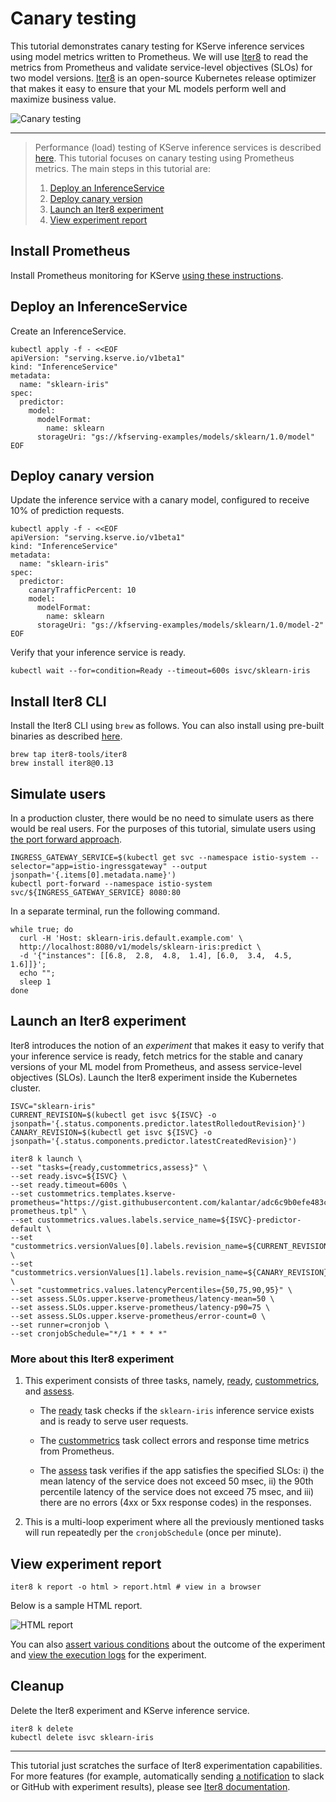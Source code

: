 # Canary testing

This tutorial demonstrates canary testing for KServe inference services using model metrics written to Prometheus. We will use [Iter8](https://iter8.tools) to read the metrics from Prometheus and validate service-level objectives (SLOs) for two model versions. [Iter8](https://iter8.tools) is an open-source Kubernetes release optimizer that makes it easy to ensure that your ML models perform well and maximize business value.

![Canary testing](canary.png)

***

> Performance (load) testing of KServe inference services is described [here](../performance-testing/README.md). This tutorial focuses on canary testing using Prometheus metrics. The main steps in this tutorial are:
> 1. [Deploy an InferenceService](#deploy-an-inferenceservice)
> 2. [Deploy canary version](#deploy-canary-version)
> 3. [Launch an Iter8 experiment](#launch-an-iter8-experiment)
> 4. [View experiment report](#view-experiment-report)

## Install Prometheus

Install Prometheus monitoring for KServe [using these instructions](https://github.com/kserve/kserve/tree/master/docs/samples/metrics-and-monitoring#install-prometheus).

## Deploy an InferenceService

Create an InferenceService.

```shell
kubectl apply -f - <<EOF
apiVersion: "serving.kserve.io/v1beta1"
kind: "InferenceService"
metadata:
  name: "sklearn-iris"
spec:
  predictor:
    model:
      modelFormat:
        name: sklearn
      storageUri: "gs://kfserving-examples/models/sklearn/1.0/model"
EOF
```

## Deploy canary version

Update the inference service with a canary model, configured to receive 10% of prediction requests.

```shell
kubectl apply -f - <<EOF
apiVersion: "serving.kserve.io/v1beta1"
kind: "InferenceService"
metadata:
  name: "sklearn-iris"
spec:
  predictor:
    canaryTrafficPercent: 10
    model:
      modelFormat:
        name: sklearn
      storageUri: "gs://kfserving-examples/models/sklearn/1.0/model-2"
EOF
```

Verify that your inference service is ready.

```shell
kubectl wait --for=condition=Ready --timeout=600s isvc/sklearn-iris
```

## Install Iter8 CLI
Install the Iter8 CLI using `brew` as follows. You can also install using pre-built binaries as described [here](https://iter8.tools/0.13/getting-started/install/).

```shell
brew tap iter8-tools/iter8
brew install iter8@0.13
```

## Simulate users

In a production cluster, there would be no need to simulate users as there would be real users. For the purposes of this tutorial, simulate users using [the port forward approach](https://kserve.github.io/website/master/get_started/first_isvc/#4-determine-the-ingress-ip-and-ports).

```shell
INGRESS_GATEWAY_SERVICE=$(kubectl get svc --namespace istio-system --selector="app=istio-ingressgateway" --output jsonpath='{.items[0].metadata.name}')
kubectl port-forward --namespace istio-system svc/${INGRESS_GATEWAY_SERVICE} 8080:80
```

In a separate terminal, run the following command.
```shell
while true; do
  curl -H 'Host: sklearn-iris.default.example.com' \
  http://localhost:8080/v1/models/sklearn-iris:predict \
  -d '{"instances": [[6.8,  2.8,  4.8,  1.4], [6.0,  3.4,  4.5,  1.6]]}';
  echo "";
  sleep 1
done
```

## Launch an Iter8 experiment
Iter8 introduces the notion of an *experiment* that makes it easy to verify that your inference service is ready, fetch metrics for the stable and canary versions of your ML model from Prometheus, and assess service-level objectives (SLOs). Launch the Iter8 experiment inside the Kubernetes cluster.

```shell
ISVC="sklearn-iris"
CURRENT_REVISION=$(kubectl get isvc ${ISVC} -o jsonpath='{.status.components.predictor.latestRolledoutRevision}')
CANARY_REVISION=$(kubectl get isvc ${ISVC} -o jsonpath='{.status.components.predictor.latestCreatedRevision}')
```

```shell
iter8 k launch \
--set "tasks={ready,custommetrics,assess}" \
--set ready.isvc=${ISVC} \
--set ready.timeout=600s \
--set custommetrics.templates.kserve-prometheus="https://gist.githubusercontent.com/kalantar/adc6c9b0efe483c00b8f0c20605ac36c/raw/27a02f83d9786ed0ddf96b5c196508af9bf6e411/kserve-prometheus.tpl" \
--set custommetrics.values.labels.service_name=${ISVC}-predictor-default \
--set "custommetrics.versionValues[0].labels.revision_name=${CURRENT_REVISION}" \
--set "custommetrics.versionValues[1].labels.revision_name=${CANARY_REVISION}" \
--set "custommetrics.values.latencyPercentiles={50,75,90,95}" \
--set assess.SLOs.upper.kserve-prometheus/latency-mean=50 \
--set assess.SLOs.upper.kserve-prometheus/latency-p90=75 \
--set assess.SLOs.upper.kserve-prometheus/error-count=0 \
--set runner=cronjob \
--set cronjobSchedule="*/1 * * * *"
```

### More about this Iter8 experiment

1. This experiment consists of three tasks, namely, [ready](https://iter8.tools/0.13/user-guide/tasks/ready), [custommetrics](https://iter8.tools/0.13/user-guide/tasks/custommetrics), and [assess](https://iter8.tools/0.13/user-guide/tasks/assess).

    * The [ready](https://iter8.tools/0.13/user-guide/tasks/ready) task checks if the `sklearn-iris` inference service exists and is ready to serve user requests.

    * The [custommetrics](https://iter8.tools/0.13/user-guide/tasks/custommetrics) task collect errors and response time metrics from Prometheus.

    * The [assess](https://iter8.tools/0.13/user-guide/tasks/assess) task verifies if the app satisfies the specified SLOs: i) the mean latency of the service does not exceed 50 msec, ii) the 90th percentile latency of the service does not exceed 75 msec, and iii) there are no errors (4xx or 5xx response codes) in the responses.

2. This is a multi-loop experiment where all the previously mentioned tasks will run repeatedly per the `cronjobSchedule` (once per minute).

## View experiment report
```shell
iter8 k report -o html > report.html # view in a browser
```

Below is a sample HTML report.

![HTML report](report.png)

You can also [assert various conditions](https://iter8.tools/0.13/getting-started/your-first-experiment/#assert-experiment-outcomes) about the outcome of the experiment and [view the execution logs](https://iter8.tools/0.13/getting-started/your-first-experiment/#view-experiment-logs) for the experiment.

## Cleanup
Delete the Iter8 experiment and KServe inference service.

```shell
iter8 k delete
kubectl delete isvc sklearn-iris
```

***

This tutorial just scratches the surface of Iter8 experimentation capabilities. For more features (for example, automatically sending [a notification](https://iter8.tools/0.13/user-guide/tasks/slack/#if-parameter) to slack or GitHub with experiment results), please see [Iter8 documentation](https://iter8.tools).
